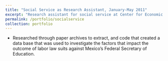 ```yaml
---
title: "Social Service as Research Assistant, January-May 2011"
excerpt: "Research assistant for social service at Center for Economic Research at ITAM, Mexico City"
permalink: /portfolio/socialservice
collection: portfolio
---
```

* Researched through paper archives to extract, and code that created a data base that was used to investigate the factors that impact the outcome of labor law suits against Mexico’s Federal Secretary of Education.

